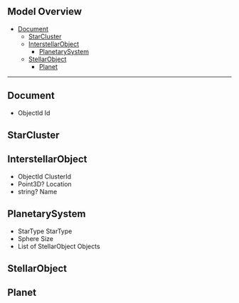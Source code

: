 ## Model Overview

- [Document](#Document)
  - [StarCluster](#StarCluster)
  - [InterstellarObject](#InterstellarObject)
    - [PlanetarySystem](#PlanetarySystem)
  - [StellarObject](#StellarObject)
    - [Planet](#Planet)
---
## Document
- ObjectId Id
## StarCluster
## InterstellarObject
- ObjectId ClusterId
- Point3D? Location
- string? Name
## PlanetarySystem
- StarType StarType
- Sphere Size
- List of StellarObject Objects
## StellarObject
## Planet
